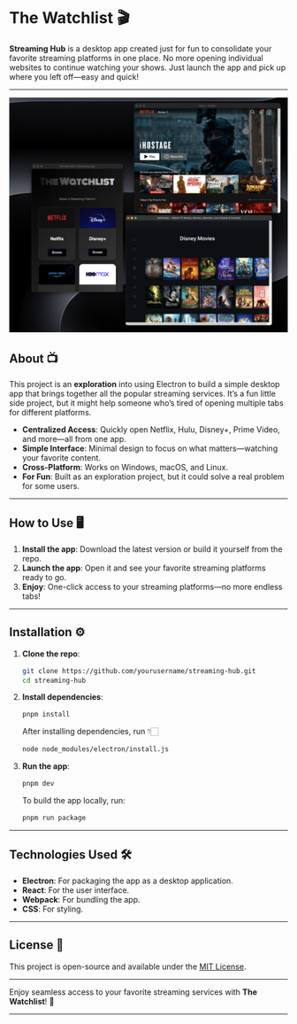 # **The Watchlist** 🎬

**Streaming Hub** is a desktop app created just for fun to consolidate your favorite streaming platforms in one place. No more opening individual websites to continue watching your shows. Just launch the app and pick up where you left off—easy and quick!

---

![Banner](screenshots/preview.png)

## **About** 📺

This project is an **exploration** into using Electron to build a simple desktop app that brings together all the popular streaming services. It’s a fun little side project, but it might help someone who’s tired of opening multiple tabs for different platforms.

- **Centralized Access**: Quickly open Netflix, Hulu, Disney+, Prime Video, and more—all from one app.
- **Simple Interface**: Minimal design to focus on what matters—watching your favorite content.
- **Cross-Platform**: Works on Windows, macOS, and Linux.
- **For Fun**: Built as an exploration project, but it could solve a real problem for some users.

---

## **How to Use** 🖥️

1. **Install the app**: Download the latest version or build it yourself from the repo.
2. **Launch the app**: Open it and see your favorite streaming platforms ready to go.
3. **Enjoy**: One-click access to your streaming platforms—no more endless tabs!

---

## **Installation** ⚙️

1. **Clone the repo**:

   ```bash
   git clone https://github.com/yourusername/streaming-hub.git
   cd streaming-hub
   ```

2. **Install dependencies**:

   ```bash
   pnpm install
   ```

   After installing dependencies, run 👇🏻

   ```bash
   node node_modules/electron/install.js
   ```

3. **Run the app**:

   ```bash
   pnpm dev
   ```

   To build the app locally, run:

   ```bash
   pnpm run package
   ```

---

## **Technologies Used** 🛠️

- **Electron**: For packaging the app as a desktop application.
- **React**: For the user interface.
- **Webpack**: For bundling the app.
- **CSS**: For styling.

---

## **License** 📄

This project is open-source and available under the [MIT License](LICENSE).

---

Enjoy seamless access to your favorite streaming services with **The Watchlist**! 🎉

---
